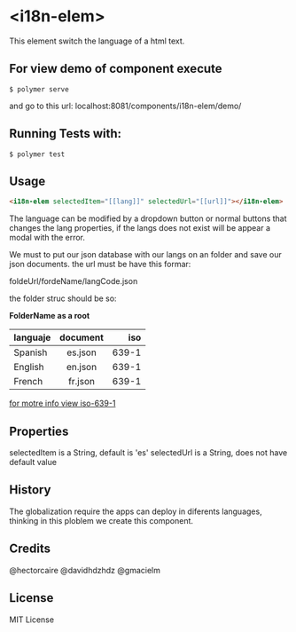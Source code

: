# \<i18n-elem\>

This element switch the language of a html text.

## For view demo of component execute
```
$ polymer serve
```
and go to this url: localhost:8081/components/i18n-elem/demo/

## Running Tests with:
```
$ polymer test
```

## Usage

```html
<i18n-elem selectedItem="[[lang]]" selectedUrl="[[url]]"></i18n-elem>
```
The language can be modified by a dropdown button or normal buttons that changes the lang
properties, if the langs does not exist will be appear a modal with the error.

We must to put our json database with our langs on an folder and save our json documents.
the url must be have this formar:

foldeUrl/fordeName/langCode.json

the folder struc should be so:

**FolderName as a root**

| languaje        | document           | iso  |
| ------------- |:-------------:| -----:|
| Spanish      | es.json | 639-1 |
| English      | en.json | 639-1 |
| French | fr.json | 639-1 |

[for motre info view iso-639-1](https://es.wikipedia.org/wiki/ISO_639-1)

## Properties

selectedItem is a String, default is 'es'
selectedUrl is a String, does not have default value


## History

The globalization require the apps can deploy in diferents languages,
thinking in this ploblem we create this component.

## Credits

@hectorcaire
@davidhdzhdz
@gmacielm

## License

MIT License
